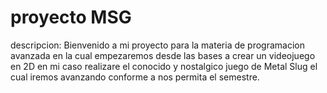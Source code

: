 # proyecto MSG
descripcion: Bienvenido a mi proyecto para la materia de programacion avanzada en la cual empezaremos desde las bases a crear un videojuego en 2D en mi caso realizare el conocido y nostalgico juego de Metal Slug el cual iremos avanzando conforme a nos permita el semestre.


